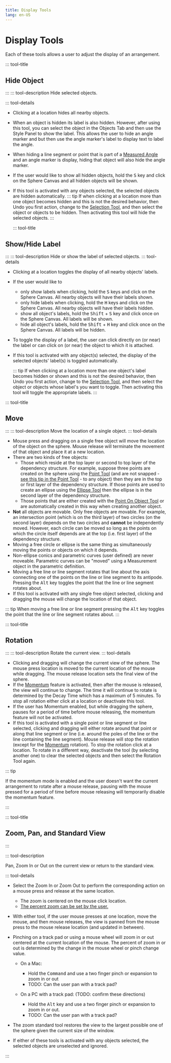 ```yaml
---
title: Display Tools
lang: en-US
---
```


# Display Tools

Each of these tools allows a user to adjust the display of an arrangement.

::: tool-title

## Hide Object

:::
::: tool-description
Hide selected objects.

::: tool-details

- Clicking at a location hides all nearby objects.
- When an object is hidden its label is also hidden. However, after using this tool, you can select the object in the Objects Tab and then use the Style Panel to show the label. This allows the user to hide an angle marker and but then use the angle marker's label to display text to label the angle.
- When hiding a line segment or point that is part of a [Measured Angle](/tools/measurement.html#angle) and an angle marker is display, hiding that object will also hide the angle marker.
- If the user would like to show all hidden objects, hold the <kbd>S</kbd> key and click on the Sphere Canvas and all hidden objects will be shown.
- If this tool is activated with any objects selected, the selected objects are hidden automatically.
  ::: tip
  If when clicking at a location more than one object becomes hidden and this is not the desired behavior, then Undo you first action, change to the [Selection Tool](edit.html#selection), and then select the object or objects to be hidden. Then activating this tool will hide the selected objects.
  :::

  ::: tool-title

## Show/Hide Label

:::
::: tool-description
Hide or show the label of selected objects.
::: tool-details

- Clicking at a location toggles the display of all nearby objects' labels.
- If the user would like to

  - only show labels when clicking, hold the <kbd>S</kbd> keys and click on the Sphere Canvas. All nearby objects will have their labels shown.
  - only hide labels when clicking, hold the <kbd>H</kbd> keys and click on the Sphere Canvas. All nearby objects will have their labels hidden.
  - show all object's labels, hold the <kbd>Shift</kbd> + <kbd>S</kbd> key and click once on the Sphere Canvas. All labels will be shown.
  - hide all object's labels, hold the <kbd>Shift</kbd> + <kbd>H</kbd> key and click once on the Sphere Canvas. All labels will be hidden.

- To toggle the display of a label, the user can click directly on (or near) the label or can click on (or near) the object to which it is attached.
- If this tool is activated with any object(s) selected, the display of the selected objects' label(s) is toggled automatically.

  ::: tip
  If when clicking at a location more than one object's label becomes hidden or shown and this is not the desired behavior, then Undo you first action, change to the [Selection Tool](edit.html#selection), and then select the object or objects whose label's you want to toggle. Then activating this tool will toggle the appropriate labels.
  :::

::: tool-title

## Move

:::
::: tool-description
Move the location of a single object.
::: tool-details

- Mouse press and dragging on a single free object will move the location of the object on the sphere. Mouse release will terminate the movement of that object and place it at a new location.
- There are two kinds of free objects:
  - Those which reside at the top layer or second to top layer of the dependency structure. For example, suppose three points are created on the sphere using the [Point Tool](/tools/basic.html#point) (and are not snapped - [see this tip in the Point Tool](/tools/basic.html#point) - to any object) then they are in the top or first layer of the dependency structure. If those points are used to create an ellipse using the [Ellipse Tool](/tools/basic.html#ellipse) then the ellipse is in the second layer of the dependency structure.
  - Those points that are either created with the [Point On Object Tool](/tools/construction.html#point-on-object) or are automatically created in this way when creating another object.
- **Not** all objects are movable. Only free objects are movable. For example, an intersection point (which is on the third layer) of two circles (on the second layer) depends on the two circles and **cannot** be independently moved. However, each circle can be moved so long as the points on which the circle itself depends are at the top (i.e. first layer) of the dependency structure.
- Moving a free circle or ellipse is the same thing as simultaneously moving the points or objects on which it depends.
- Non-ellipse conics and parametric curves (user defined) are never moveable. Parametric curves can be "moved" using a Measurement object in the parametric definition.
- Moving a free line or line segment rotates that line about the axis connecting one of the points on the line or line segment to its antipode. Pressing the <kbd>Alt</kbd> key toggles the point that the line or line segment rotates about.
- If this tool is activated with any single free object selected, clicking and dragging the mouse will change the location of that object.

::: tip
When moving a free line or line segment pressing the <kbd>Alt</kbd> key toggles the point that the line or line segment rotates about.
:::

::: tool-title

## Rotation

:::
::: tool-description
Rotate the current view.
::: tool-details

- Clicking and dragging will change the current view of the sphere. The mouse press location is moved to the current location of the mouse while dragging. The mouse release location sets the final view of the sphere.
- If the [Momentum](/userguide/#top-region-title-bar) feature is activated, then after the mouse is released, the view will continue to change. The time it will continue to rotate is determined by the Decay Time which has a maximum of 5 minutes. To stop all rotation either click at a location or deactivate this tool.
- If the user has Momentum enabled, but while dragging the sphere, pauses for a period of time before mouse releasing, the momentum feature will not be activated.
- If this tool is activated with a single point or line segment or line selected, clicking and dragging will either rotate around that point or along that line segment or line (i.e. around the poles of the line or the line containing the line segment). Mouse release will stop the rotation (except for the [Momentum](/userguide/#top-region-title-bar) rotation). To stop the rotation click at a location. To rotate in a different way, deactivate the tool (by selecting another one) to clear the selected objects and then select the Rotation Tool again.

::: tip

If the momentum mode is enabled and the user doesn't want the current arrangement to rotate after a mouse release, pausing with the mouse pressed for a period of time before mouse releasing will temporarily disable the momentum feature.

:::

::: tool-title

## Zoom, Pan, and Standard View

:::

::: tool-description

Pan, Zoom In or Out on the current view or return to the standard view.

::: tool-details

- Select the Zoom In or Zoom Out to perform the corresponding action on a mouse press and release at the same location.
  - The zoom is centered on the mouse click location.
  - [The percent zoom can be set by the user.](/userguide/titlebar.html#global-settings)
- With either tool, if the user mouse presses at one location, move the mouse, and then mouse releases, the view is panned from the mouse press to the mouse release location (and updated in between).
- Pinching on a track pad or using a mouse wheel will zoom in or out centered at the current location of the mouse. The percent of zoom in or out is determined by the change in the mouse wheel or pinch change value.

  - On a Mac:

    - Hold the <kbd>Command</kbd> and use a two finger pinch or expansion to zoom in or out
    - TODO: Can the user pan with a track pad?

  - On a PC with a track pad: (TODO: confirm these directions)

    - Hold the <kbd>Alt</kbd> key and use a two finger pinch or expansion to zoom in or out.
    - TODO: Can the user pan with a track pad?

- The zoom standard tool restores the view to the largest possible one of the sphere given the current size of the window.
- If either of these tools is activated with any objects selected, the selected objects are unselected and ignored.

:::

